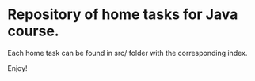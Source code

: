 # Repository of home tasks for Java course.
Each home task can be found in src/ folder with the corresponding index.
 
Enjoy!